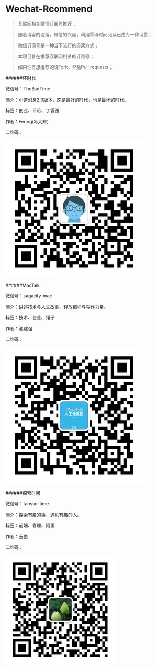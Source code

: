 # Wechat-Rcommend
>互联网相关微信订阅号推荐；

>随着博客的没落，微信的兴起，利用零碎时间阅读已成为一种习惯；

>微信订阅号是一种当下流行的阅读方式；

>本项目旨在推荐互联网相关的订阅号；

>如果你有想推荐的请Fork，然后Pull requests；



######坏时代

微信号：TheBadTime

简介：小道消息2.0版本，这是最好的时代，也是最坏的时代。

标签：创业、评论、丁香园

作者：Fenng(冯大辉)

二维码：

![TheBadTime](./Picture/thebadtime.png)


######MacTalk

微信号：sagacity-mac

简介：讲述技术与人文故事，释放编程与写作力量。

标签：技术、创业、锤子

作者：池建强

二维码：

![sagacity-mac](./Picture/sagacity-mac.jpg)

######探索时间

微信号：tansuo-time

简介：探索有趣的事，遇见有趣的人。

标签：前端、管理、阿里

作者：玉伯

二维码：

![tansuo-time](./Picture/tansuo-time.jpg)






